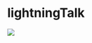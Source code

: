 # lightningTalk

![](https://media1.tenor.com/images/afb21a0762dadc914f598ef913ea1128/tenor.gif?itemid=4247290)
